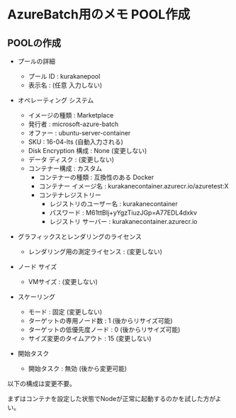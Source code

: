 # AzureBatch用のメモ POOL作成

## POOLの作成
* プールの詳細
  * プール ID : kurakanepool
  * 表示名 : (任意 入力しない)

* オペレーティング システム
  * イメージの種類 : Marketplace
  * 発行者 : microsoft-azure-batch
  * オファー : ubuntu-server-container
  * SKU : 16-04-lts (自動入力される)
  * Disk Encryption 構成 : None (変更しない)
  * データ ディスク : (変更しない)
  * コンテナー構成 : カスタム 
    * コンテナーの種類 : 互換性のある Docker
    * コンテナー イメージ名 : kurakanecontainer.azurecr.io/azuretest:X
    * コンテナレジストリー
      * レジストリのユーザー名 : kurakanecontainer
      * パスワード : M61ttBIj+yYgzTiuzJGp=A77EDL4dxkv
      * レジストリ サーバー : kurakanecontainer.azurecr.io
* グラフィックスとレンダリングのライセンス
  * レンダリング用の測定ライセンス : (変更しない)
* ノード サイズ
  * VMサイズ : (変更しない)
* スケーリング
  * モード : 固定 (変更しない)
  * ターゲットの専用ノード数 : 1 (後からリサイズ可能)
  * ターゲットの低優先度ノード : 0 (後からリサイズ可能)
  * サイズ変更のタイムアウト : 15 (変更しない)
* 開始タスク
  * 開始タスク : 無効 (後から変更可能)

以下の構成は変更不要。  

まずはコンテナを設定した状態でNodeが正常に起動するのかを試した方がよい。  
